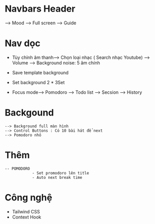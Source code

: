 # Navbars Header
--> Mood
--> Full screen
--> Guide
# Nav dọc
- Tùy chỉnh âm thanh--> Chọn loại nhạc ( Search nhạc Youtube)
                    --> Volume
                    --> Background noise: 5 âm chính   
- Save template background

- Set background 2 * 3Set

- Focus mode--> Pomodoro
            --> Todo list
            --> Secsion
            --> History

# Backgound
    --> Background full màn hình
    --> Control Buttons : Có 10 bài hát để next
    --> Pomodoro nhỏ


# Thêm
    -- POMODORO
                - Set promodoro lên title
                - Auto next break time 



# Công nghệ
- Tailwind CSS
- Context Hook 
